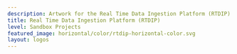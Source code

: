 ```yaml
---
description: Artwork for the Real Time Data Ingestion Platform (RTDIP) project
title: Real Time Data Ingestion Platform (RTDIP)
level: Sandbox Projects
featured_image: horizontal/color/rtdip-horizontal-color.svg
layout: logos
---
```

